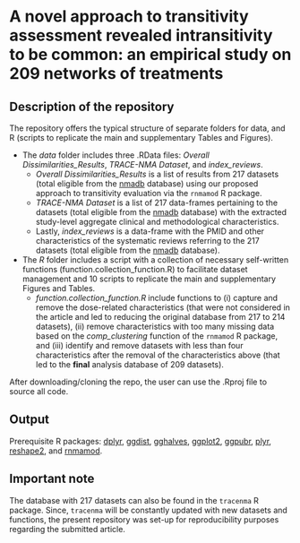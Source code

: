 # A novel approach to transitivity assessment revealed intransitivity to be common: an empirical study on 209 networks of treatments

## Description of the repository

The repository offers the typical structure of separate folders for data, and R (scripts to replicate the main and supplementary Tables and Figures).
* The _data_ folder includes three .RData files: _Overall Dissimilarities_Results_, _TRACE-NMA Dataset_, and _index_reviews_. 
  * _Overall Dissimilarities_Results_ is a list of results from 217 datasets (total eligible from the [nmadb](https://CRAN.R-project.org/package=nmadb) database) using our proposed approach to transitivity evaluation via the `rnmamod` R package. 
  * _TRACE-NMA Dataset_ is a list of 217 data-frames pertaining to the datasets (total eligible from the [nmadb](https://CRAN.R-project.org/package=nmadb) database) with the extracted study-level aggregate clinical and methodological characteristics. 
  * Lastly, _index_reviews_ is a data-frame with the PMID and other characteristics of the systematic reviews referring to the 217 datasets (total eligible from the [nmadb](https://CRAN.R-project.org/package=nmadb) database). 
* The _R_ folder includes a script with a collection of necessary self-written functions (function.collection_function.R) to facilitate dataset management and 10 scripts to replicate the main and supplementary Figures and Tables. 
  * _function.collection_function.R_ include functions to (i) capture and remove the
  dose-related characteristics (that were not considered in the article and led to reducing the
  original database from 217 to 214 datasets), (ii) remove characteristics with too many missing
  data based on the _comp_clustering_ function of the `rnmamod` R package, and (iii) identify
  and remove datasets with less than four characteristics after the removal of the
  characteristics above (that led to the __final__ analysis database of 209 datasets).

After downloading/cloning the repo, the user can use the .Rproj file to source all code.

## Output 

Prerequisite R packages: [dplyr](https://CRAN.R-project.org/package=dplyr), 
[ggdist](https://CRAN.R-project.org/package=ggdist),
[gghalves](https://CRAN.R-project.org/package=gghalves),
[ggplot2]( https://CRAN.R-project.org/package=ggplot2),
[ggpubr](https://cran.r-project.org/web/packages/ggpubr/),
[plyr](https://CRAN.R-project.org/package=plyr),
[reshape2](https://CRAN.R-project.org/package=reshape2), and
[rnmamod](https://CRAN.R-project.org/package=rnmamod).

## Important note

The database with 217 datasets can also be found in the `tracenma` R package. Since, `tracenma` will be constantly updated with new datasets and functions, the present repository was set-up for reproducibility purposes regarding the submitted article.
